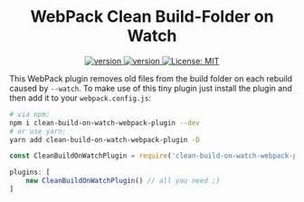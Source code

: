 <div align="center">
	<h1>WebPack Clean Build-Folder on Watch</h1>
  <a href="https://www.npmjs.com/package/clean-build-on-watch-webpack-plugin">
    <img src="https://img.shields.io/npm/v/clean-build-on-watch-webpack-plugin.svg?style=for-the-badge" alt="version" />
  </a>
  <a href="https://www.npmjs.com/package/clean-build-on-watch-webpack-plugin">
    <img src="https://img.shields.io/npm/dm/clean-build-on-watch-webpack-plugin.svg?style=for-the-badge" alt="version" />
  </a>
  <a href="https://oss.ninja/mit/m4r1vs">
    <img src="https://img.shields.io/badge/License-MIT-yellow.svg?style=for-the-badge" alt="License: MIT" />
  </a>
</div>



This WebPack plugin removes old files from the build folder on each rebuild caused by `--watch`. To make use of this tiny plugin just install the plugin and then add it to your `webpack.config.js`:

```sh
# via npm:
npm i clean-build-on-watch-webpack-plugin --dev
# or use yarn:
yarn add clean-build-on-watch-webpack-plugin -D
```
```javascript
const CleanBuildOnWatchPlugin = require('clean-build-on-watch-webpack-plugin')

plugins: [
	new CleanBuildOnWatchPlugin() // all you need ;)
]
```